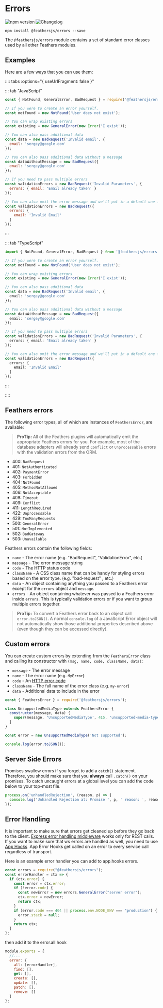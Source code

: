 # Errors

[![npm version](https://img.shields.io/npm/v/@feathersjs/errors.svg?style=flat-square)](https://www.npmjs.com/package/@feathersjs/errors)
[![Changelog](https://img.shields.io/badge/changelog-.md-blue.svg?style=flat-square)](https://github.com/feathersjs/feathers/blob/crow/packages/errors/CHANGELOG.md)

```
npm install @feathersjs/errors --save
```

The `@feathersjs/errors` module contains a set of standard error classes used by all other Feathers modules.

## Examples

Here are a few ways that you can use them:

:::: tabs :options="{ useUrlFragment: false }"

::: tab "JavaScript"
```js
const { NotFound, GeneralError, BadRequest } = require('@feathersjs/errors');

// If you were to create an error yourself.
const notFound = new NotFound('User does not exist');

// You can wrap existing errors
const existing = new GeneralError(new Error('I exist'));

// You can also pass additional data
const data = new BadRequest('Invalid email', {
  email: 'sergey@google.com'
});

// You can also pass additional data without a message
const dataWithoutMessage = new BadRequest({
  email: 'sergey@google.com'
});

// If you need to pass multiple errors
const validationErrors = new BadRequest('Invalid Parameters', {
  errors: { email: 'Email already taken' }
});

// You can also omit the error message and we'll put in a default one for you
const validationErrors = new BadRequest({
  errors: {
    email: 'Invalid Email'
  }
});
```
:::

::: tab "TypeScript"
```ts
import { NotFound, GeneralError, BadRequest } from '@feathersjs/errors';

// If you were to create an error yourself.
const notFound = new NotFound('User does not exist');

// You can wrap existing errors
const existing = new GeneralError(new Error('I exist'));

// You can also pass additional data
const data = new BadRequest('Invalid email', {
  email: 'sergey@google.com'
});

// You can also pass additional data without a message
const dataWithoutMessage = new BadRequest({
  email: 'sergey@google.com'
});

// If you need to pass multiple errors
const validationErrors = new BadRequest('Invalid Parameters', {
  errors: { email: 'Email already taken' }
});

// You can also omit the error message and we'll put in a default one for you
const validationErrors = new BadRequest({
  errors: {
    email: 'Invalid Email'
  }
});
```
:::

::::

## Feathers errors

The following error types, all of which are instances of `FeathersError`, are available:

> **ProTip:** All of the Feathers plugins will automatically emit the appropriate Feathers errors for you. For example, most of the database adapters will already send `Conflict` or `Unprocessable` errors with the validation errors from the ORM.

- 400: `BadRequest`
- 401: `NotAuthenticated`
- 402: `PaymentError`
- 403: `Forbidden`
- 404: `NotFound`
- 405: `MethodNotAllowed`
- 406: `NotAcceptable`
- 408: `Timeout`
- 409: `Conflict`
- 411: `LengthRequired`
- 422: `Unprocessable`
- 429: `TooManyRequests`
- 500: `GeneralError`
- 501: `NotImplemented`
- 502: `BadGateway`
- 503: `Unavailable`

Feathers errors contain the following fields:

- `name` - The error name (e.g. "BadRequest", "ValidationError", etc.)
- `message` - The error message string
- `code` - The HTTP status code
- `className` - A CSS class name that can be handy for styling errors based on the error type. (e.g. "bad-request" , etc.)
- `data` - An object containing anything you passed to a Feathers error except for the `errors` object and `message`.
- `errors` - An object containing whatever was passed to a Feathers error inside `errors`. This is typically validation errors or if you want to group multiple errors together.

> **ProTip:** To convert a Feathers error back to an object call `error.toJSON()`. A normal `console.log` of a JavaScript Error object will not automatically show those additional properties described above (even though they can be accessed directly).

## Custom errors

You can create custom errors by extending from the `FeathersError` class and calling its constructor with `(msg, name, code, className, data)`:

- `message` - The error message
- `name` - The error name (e.g. `MyError`)
- `code` - An [HTTP error code](https://www.w3.org/Protocols/rfc2616/rfc2616-sec10.html)
- `className` - The full name of the error class (e.g. `my-error`)
- `data` - Additional data to include in the error


```js
const { FeathersError } = require('@feathersjs/errors');

class UnsupportedMediaType extends FeathersError {
  constructor(message, data) {
    super(message, 'UnsupportedMediaType', 415, 'unsupported-media-type', data);
  }
}

const error = new UnsupportedMediaType('Not supported');

console.log(error.toJSON());
```

## Server Side Errors

Promises swallow errors if you forget to add a `catch()` statement. Therefore, you should make sure that you **always** call `.catch()` on your promises. To catch uncaught errors at a global level you can add the code below to your top-most file.

```js
process.on('unhandledRejection', (reason, p) => {
  console.log('Unhandled Rejection at: Promise ', p, ' reason: ', reason);
});
```

## Error Handling

It is important to make sure that errors get cleaned up before they go back to the client. [Express error handling middleware](https://docs.feathersjs.com/api/express.html#expresserrorhandler) works only for REST calls. If you want to make sure that ws errors are handled as well, you need to use [App Hooks](https://docs.feathersjs.com/guides/basics/hooks.html#application-hooks). App Error Hooks get called on an error to every service call regardless of transport.

Here is an example error handler you can add to app.hooks errors.

```js
const errors = require("@feathersjs/errors");
const errorHandler = ctx => {
  if (ctx.error) {
    const error = ctx.error;
    if (!error.code) {
      const newError = new errors.GeneralError("server error");
      ctx.error = newError;
      return ctx;
    }
    if (error.code === 404 || process.env.NODE_ENV === "production") {
      error.stack = null;
    }
    return ctx;
  }
};
```

then add it to the error.all hook

```js
module.exports = {
  //...
  error: {
    all: [errorHandler],
    find: [],
    get: [],
    create: [],
    update: [],
    patch: [],
    remove: []
  }
};
```
